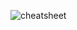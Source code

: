 ![cheatsheet](https://raw.githubusercontent.com/sangam14/dockercheatsheets/master/dockercheatsheet8.png)